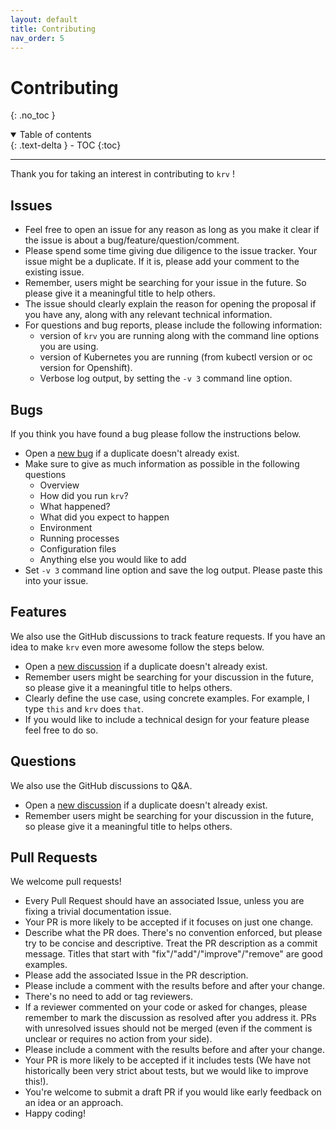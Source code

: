 ```yaml
---
layout: default
title: Contributing
nav_order: 5
---
```


# Contributing

{: .no_toc }

<details open markdown="block">
  <summary>
    Table of contents
  </summary>
  {: .text-delta }
- TOC
{:toc}
</details>

---

Thank you for taking an interest in contributing to `krv` !

## Issues

- Feel free to open an issue for any reason as long as you make it clear if the issue is about a bug/feature/question/comment.
- Please spend some time giving due diligence to the issue tracker. Your issue might be a duplicate. If it is, please add your comment to the existing issue.
- Remember, users might be searching for your issue in the future. So please give it a meaningful title to help others.
- The issue should clearly explain the reason for opening the proposal if you have any, along with any relevant technical information.
- For questions and bug reports, please include the following information:
  - version of `krv` you are running along with the command line options you are using.
  - version of Kubernetes you are running (from kubectl version or oc version for Openshift).
  - Verbose log output, by setting the `-v 3` command line option.

## Bugs

If you think you have found a bug please follow the instructions below.

- Open a [new bug](https://github.com/sizekcz/krv/issues/new) if a duplicate doesn't already exist.
- Make sure to give as much information as possible in the following questions
  - Overview
  - How did you run `krv`?
  - What happened?
  - What did you expect to happen
  - Environment
  - Running processes
  - Configuration files
  - Anything else you would like to add
- Set `-v 3` command line option and save the log output. Please paste this into your issue.

## Features

We also use the GitHub discussions to track feature requests. If you have an idea to make `krv` even more awesome follow the steps below.

- Open a [new discussion](https://github.com/sizekcz/krv/discussions/new) if a duplicate doesn't already exist.
- Remember users might be searching for your discussion in the future, so please give it a meaningful title to helps others.
- Clearly define the use case, using concrete examples. For example, I type `this` and `krv` does `that`.
- If you would like to include a technical design for your feature please feel free to do so.

## Questions

We also use the GitHub discussions to Q&A.

- Open a [new discussion](https://github.com/sizekcz/krv/discussions/new) if a duplicate doesn't already exist.
- Remember users might be searching for your discussion in the future, so please give it a meaningful title to helps others.

## Pull Requests

We welcome pull requests!

- Every Pull Request should have an associated Issue, unless you are fixing a trivial documentation issue.
- Your PR is more likely to be accepted if it focuses on just one change.
- Describe what the PR does. There's no convention enforced, but please try to be concise and descriptive. Treat the PR description as a commit message. Titles that start with "fix"/"add"/"improve"/"remove" are good examples.
- Please add the associated Issue in the PR description.
- Please include a comment with the results before and after your change.
- There's no need to add or tag reviewers.
- If a reviewer commented on your code or asked for changes, please remember to mark the discussion as resolved after you address it. PRs with unresolved issues should not be merged (even if the comment is unclear or requires no action from your side).
- Please include a comment with the results before and after your change.
- Your PR is more likely to be accepted if it includes tests (We have not historically been very strict about tests, but we would like to improve this!).
- You're welcome to submit a draft PR if you would like early feedback on an idea or an approach.
- Happy coding!